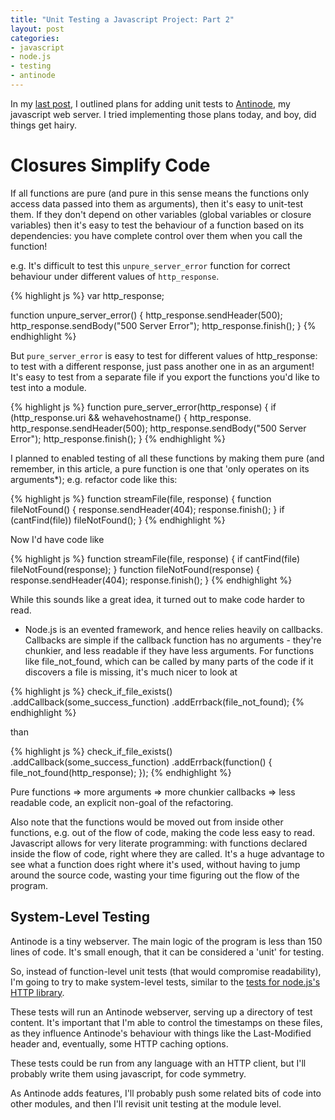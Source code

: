 ```yaml
---
title: "Unit Testing a Javascript Project: Part 2"
layout: post
categories: 
- javascript
- node.js
- testing
- antinode
--- 
```

In my [last post](/antinode-testing), I outlined plans for adding unit tests to
[Antinode](http://github.com/mhansen/antinode), my javascript web server. I
tried implementing those plans today, and boy, did things get hairy. 

Closures Simplify Code
======================

If all functions are pure (and pure in this sense means the functions only
access data passed into them as arguments), then it's easy to unit-test them.
If they don't depend on other variables (global variables or closure variables)
then it's easy to test the behaviour of a function based on its dependencies:
you have complete control over them when you call the function!

e.g.  It's difficult to test this `unpure_server_error` function for correct
behaviour under different values of `http_response`.

{% highlight js %}
var http_response;

function unpure_server_error() {
    http_response.sendHeader(500);
    http_response.sendBody("500 Server Error");
    http_response.finish();
}
{% endhighlight %}

But `pure_server_error` is easy to test for different values of
http_response: to test with a different response, just pass another one in as
an argument! It's easy to test from a separate file if you export the functions
you'd like to test into a module.

{% highlight js %}
function pure_server_error(http_response) {
    if (http_response.uri && wehavehostname() {
        http_response.
    http_response.sendHeader(500);
    http_response.sendBody("500 Server Error");
    http_response.finish();
}
{% endhighlight %}

I planned to enabled testing of all these functions by making them pure (and
remember, in this article, a pure function is one that 'only operates on its
arguments*); e.g. refactor code like this:

{% highlight js %}
function streamFile(file, response) {
    function fileNotFound() {
        response.sendHeader(404);
        response.finish();
    }
    if (cantFind(file)) fileNotFound();
}
{% endhighlight %}

Now I'd have code like 

{% highlight js %}
function streamFile(file, response) {
    if cantFind(file) fileNotFound(response);
}
function fileNotFound(response) {
    response.sendHeader(404);
    response.finish();
}
{% endhighlight %}

While this sounds like a great idea, it turned out to make code harder to read.

- Node.js is an evented framework, and hence relies heavily on callbacks.
  Callbacks are simple if the callback function has no arguments - they're
  chunkier, and less readable if they have less arguments. For functions like 
  file_not_found, which can be called by many parts of the code if it discovers 
  a file is missing, it's much nicer to look at

{% highlight js %}
check_if_file_exists()
  .addCallback(some_success_function)
  .addErrback(file_not_found);
{% endhighlight %}

than

{% highlight js %}
check_if_file_exists()
  .addCallback(some_success_function)
  .addErrback(function() {
      file_not_found(http_response);
  });
{% endhighlight %}

Pure functions => more arguments => more chunkier callbacks => less readable
code, an explicit non-goal of the refactoring.

Also note that the functions would be moved out from inside other functions, e.g. 
out of the flow of code, making the code less easy to read. Javascript allows for 
very literate programming: with functions declared inside the flow of code, right 
where they are called. It's a huge advantage to see what a function does right
where it's used, without having to jump around the source code, wasting your
time figuring out the flow of the program.

## System-Level Testing

Antinode is a tiny webserver. The main logic of the program is less than 150
lines of code. It's small enough, that it can be considered a 'unit' for
testing.

So, instead of function-level unit tests (that would compromise readability),
I'm going to try to make system-level tests, similar to the 
[tests for node.js's HTTP library](http://github.com/ry/node/blob/master/test/mjsunit/test-http.js).

These tests will run an Antinode webserver, serving up a directory of test
content. It's important that I'm able to control the timestamps on these files,
as they influence Antinode's behaviour with things like the Last-Modified
header and, eventually, some HTTP caching options.

These tests could be run from any language with an HTTP client, but I'll
probably write them using javascript, for code symmetry.

As Antinode adds features, I'll probably push some related bits of code into
other modules, and then I'll revisit unit testing at the module level.
